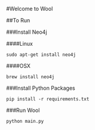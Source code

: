 #Welcome to Wool

##To Run

###Install Neo4j

####Linux

    sudo apt-get install neo4j

####OSX

    brew install neo4j

###Install Python Packages

    pip install -r requirements.txt

###Run Wool

    python main.py

